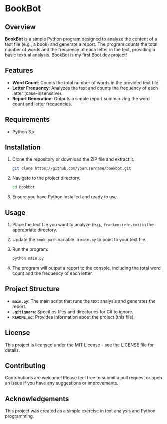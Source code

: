 # BookBot

## Overview

**BookBot** is a simple Python program designed to analyze the content of a text file (e.g., a book) and generate a report. The program counts the total number of words and the frequency of each letter in the text, providing a basic textual analysis. BookBot is my first [Boot.dev](https://www.boot.dev) project!

## Features

- **Word Count**: Counts the total number of words in the provided text file.
- **Letter Frequency**: Analyzes the text and counts the frequency of each letter (case-insensitive).
- **Report Generation**: Outputs a simple report summarizing the word count and letter frequencies.

## Requirements

- Python 3.x

## Installation

1. Clone the repository or download the ZIP file and extract it.

    ```bash
    git clone https://github.com/yourusername/bookbot.git
    ```

2. Navigate to the project directory.

    ```bash
    cd bookbot
    ```

3. Ensure you have Python installed and ready to use.

## Usage

1. Place the text file you want to analyze (e.g., `frankenstein.txt`) in the appropriate directory.
2. Update the `book_path` variable in `main.py` to point to your text file.
3. Run the program:

    ```bash
    python main.py
    ```

4. The program will output a report to the console, including the total word count and the frequency of each letter.

## Project Structure

- **`main.py`**: The main script that runs the text analysis and generates the report.
- **`.gitignore`**: Specifies files and directories for Git to ignore.
- **`README.md`**: Provides information about the project (this file).

## License

This project is licensed under the MIT License - see the [LICENSE](LICENSE) file for details.

## Contributing

Contributions are welcome! Please feel free to submit a pull request or open an issue if you have any suggestions or improvements.

## Acknowledgements

This project was created as a simple exercise in text analysis and Python programming.
